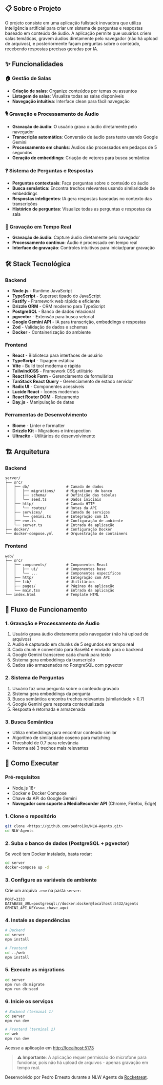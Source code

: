 ## 📋 Sobre o Projeto

O projeto consiste em uma aplicação fullstack inovadora que utiliza inteligência artificial para criar um sistema de perguntas e respostas baseado em conteúdo de áudio. A aplicação permite que usuários criem salas temáticas, gravem áudios diretamente pelo navegador (não há upload de arquivos), e posteriormente façam perguntas sobre o conteúdo, recebendo respostas precisas geradas por IA.


## ✨ Funcionalidades

### 🏠 Gestão de Salas
- **Criação de salas**: Organize conteúdos por temas ou assuntos
- **Listagem de salas**: Visualize todas as salas disponíveis
- **Navegação intuitiva**: Interface clean para fácil navegação

### 🎙️ Gravação e Processamento de Áudio
- **Gravação de áudio**: O usuário grava o áudio diretamente pelo navegador 
- **Transcrição automática**: Conversão de áudio para texto usando Google Gemini
- **Processamento em chunks**: Áudios são processados em pedaços de 5 segundos
- **Geração de embeddings**: Criação de vetores para busca semântica

### ❓ Sistema de Perguntas e Respostas
- **Perguntas contextuais**: Faça perguntas sobre o conteúdo do áudio
- **Busca semântica**: Encontra trechos relevantes usando similaridade de embeddings
- **Respostas inteligentes**: IA gera respostas baseadas no contexto das transcrições
- **Histórico de perguntas**: Visualize todas as perguntas e respostas da sala

### 🎤 Gravação em Tempo Real
- **Gravação de áudio**: Capture áudio diretamente pelo navegador
- **Processamento contínuo**: Áudio é processado em tempo real
- **Interface de gravação**: Controles intuitivos para iniciar/parar gravação

## 🛠️ Stack Tecnológica

### Backend
- **Node.js** - Runtime JavaScript
- **TypeScript** - Superset tipado do JavaScript
- **Fastify** - Framework web rápido e eficiente
- **Drizzle ORM** - ORM moderno para TypeScript
- **PostgreSQL** - Banco de dados relacional
- **pgvector** - Extensão para busca vetorial
- **Google Gemini API** - IA para transcrição, embeddings e respostas
- **Zod** - Validação de dados e schemas
- **Docker** - Containerização do ambiente

### Frontend
- **React** - Biblioteca para interfaces de usuário
- **TypeScript** - Tipagem estática
- **Vite** - Build tool moderna e rápida
- **TailwindCSS** - Framework CSS utilitário
- **React Hook Form** - Gerenciamento de formulários
- **TanStack React Query** - Gerenciamento de estado servidor
- **Radix UI** - Componentes acessíveis
- **Lucide React** - Ícones modernos
- **React Router DOM** - Roteamento
- **Day.js** - Manipulação de datas

### Ferramentas de Desenvolvimento
- **Biome** - Linter e formatter
- **Drizzle Kit** - Migrations e introspection
- **Ultracite** - Utilitários de desenvolvimento

## 🏗️ Arquitetura

### Backend
```
server/
├── src/
│   ├── db/                 # Camada de dados
│   │   ├── migrations/     # Migrations do banco
│   │   ├── schema/         # Definição das tabelas
│   │   └── seed.ts         # Dados iniciais
│   ├── http/               # Camada HTTP
│   │   └── routes/         # Rotas da API
│   ├── services/           # Camada de serviços
│   │   └── gemini.ts       # Integração com IA
│   ├── env.ts              # Configuração de ambiente
│   └── server.ts           # Entrada da aplicação
├── docker/                 # Configuração Docker
└── docker-compose.yml      # Orquestração de containers
```

### Frontend
```
web/
├── src/
│   ├── components/         # Componentes React
│   │   ├── ui/             # Componentes base
│   │   └── ...             # Componentes específicos
│   ├── http/               # Integração com API
│   ├── lib/                # Utilitários
│   ├── pages/              # Páginas da aplicação
│   └── main.tsx            # Entrada da aplicação
└── index.html              # Template HTML
```

## 🔄 Fluxo de Funcionamento

### 1. Gravação e Processamento de Áudio
1. Usuário grava áudio diretamente pelo navegador (não há upload de arquivos)
2. Áudio é capturado em chunks de 5 segundos em tempo real
3. Cada chunk é convertido para Base64 e enviado para o backend
4. Google Gemini transcreve cada chunk para texto
5. Sistema gera embeddings da transcrição
6. Dados são armazenados no PostgreSQL com pgvector

### 2. Sistema de Perguntas
1. Usuário faz uma pergunta sobre o conteúdo gravado
2. Sistema gera embeddings da pergunta
3. Busca semântica encontra trechos relevantes (similaridade > 0.7)
4. Google Gemini gera resposta contextualizada
5. Resposta é retornada e armazenada

### 3. Busca Semântica
- Utiliza embeddings para encontrar conteúdo similar
- Algoritmo de similaridade coseno para matching
- Threshold de 0.7 para relevância
- Retorna até 3 trechos mais relevantes

## 🚀 Como Executar

### Pré-requisitos
- Node.js 18+
- Docker e Docker Compose
- Chave da API do Google Gemini
- **Navegador com suporte a MediaRecorder API** (Chrome, Firefox, Edge)

### 1. Clone o repositório
```bash
git clone <https://github.com/pedro18x/NLW-Agents.git>
cd NLW-Agents
```

### 2. Suba o banco de dados (PostgreSQL + pgvector)

Se você tem Docker instalado, basta rodar:

```bash
cd server
docker-compose up -d
```

### 3. Configure as variáveis de ambiente
Crie um arquivo `.env` na pasta `server`:
```env
PORT=3333
DATABASE_URL=postgresql://docker:docker@localhost:5432/agents
GEMINI_API_KEY=sua_chave_aqui
```

### 4. Instale as dependências
```bash
# Backend
cd server
npm install

# Frontend
cd ../web
npm install
```

### 5. Execute as migrations
```bash
cd server
npm run db:migrate
npm run db:seed
```

### 6. Inicie os serviços
```bash
# Backend (terminal 1)
cd server
npm run dev

# Frontend (terminal 2)
cd web
npm run dev
```

Acesse a aplicação em [http://localhost:5173](http://localhost:5173)

> **⚠️ Importante**: A aplicação requer permissão do microfone para funcionar, pois não há upload de arquivos - apenas gravação em tempo real.

Desenvolvido por Pedro Ernesto durante a NLW Agents da [Rocketseat](https://app.rocketseat.com.br/). 
